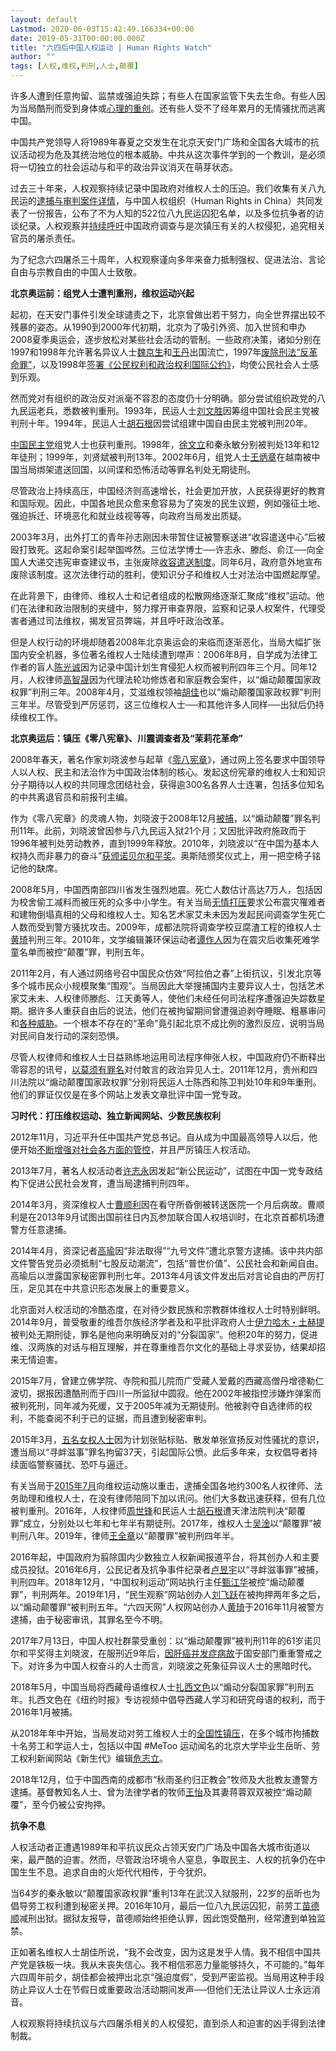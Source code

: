 ```yaml
---
layout: default
Lastmod: 2020-06-03T15:42:49.166334+00:00
date: 2019-05-31T00:00:00.000Z
title: "六四后中国人权运动 | Human Rights Watch"
author: ""
tags: [人权,维权,判刑,人士,颠覆]
---
```


许多人遭到任意拘留、监禁或强迫失踪；有些人在国家监管下失去生命。有些人因为当局酷刑而受到身体或[心理的重创](https://www.hrw.org/news/2017/01/18/china-breaks-human-rights-lawyer)。还有些人受不了经年累月的无情骚扰而逃离中国。

中国共产党领导人将1989年春夏之交发生在北京天安门广场和全国各大城市的抗议活动视为危及其统治地位的根本威胁。中共从这次事件学到的一个教训，是必须将一切独立的社会运动与和平的政治异议消灭在萌芽状态。

过去三十年来，人权观察持续记录中国政府对维权人士的压迫。我们收集有关八九民运的[逮捕与审判案件详情](https://www.hrw.org/news/2016/06/02/tiananmen-archives-1989-2004)，与中国人权组织（Human Rights in China）共同发表了一份报告，公布了不为人知的522位八九民运囚犯名单，以及多位抗争者的访谈纪录。人权观察并[持续呼吁](https://www.hrw.org/news/2018/05/31/china-answer-tiananmen-massacre-calls-justice)中国政府调查与是次镇压有关的人权侵犯，追究相关官员的屠杀责任。

为了纪念六四屠杀三十周年，人权观察谨向多年来奋力抵制强权、促进法治、言论自由与宗教自由的中国人士致敬。

**北京奥运前：组党人士遭判重刑，维权运动兴起**

起初，在天安门事件引发全球谴责之下，北京曾做出若干努力，向全世界摆出较不残暴的姿态。从1990到2000年代初期，北京为了吸引外资、加入世贸和申办2008夏季奥运会，逐步放松对某些社会活动的管制。一些政府决策，诸如分别在1997和1998年允许著名异议人士[魏京生](https://www.hrw.org/news/1997/11/16/wei-jingsheng-released)和[王丹](https://www.hrw.org/legacy/campaigns/china/scholars/t15/wangdan.htm)出国流亡，1997年[废除刑法“反革命罪”](https://www.hrw.org/legacy/campaigns/china-98/counter.htm)，以及1998年[签署《公民权利和政治权利国际公约》](https://www.hrw.org/news/2013/10/08/china-ratify-key-international-human-rights-treaty)，均使公民社会人士感到乐观。

然而党对有组织的政治反对派毫不容忍的态度仍十分明确。部分尝试组织政党的八九民运老兵，悉数被判重刑。1993年，民运人士[刘文胜](http://news.bbc.co.uk/hi/chinese/news/newsid_881000/8816711.stm)因筹组中国社会民主党被判刑十年。1994年，民运人士[胡石根](https://pen.org/rapid-action/dissident-writer-hu-shigen-released/)因尝试组建中国自由民主党被判刑20年。

[中国民主党](https://www.hrw.org/report/2000/09/01/china-nipped-bud/suppression-china-democracy-party)组党人士也获判重刑。1998年，[徐文立](https://www.hrw.org/news/1998/12/21/no-justice-china)和秦永敏分别被判处13年和12年徒刑；1999年，刘贤斌被判刑13年。2002年6月，组党人士[王炳章](https://humanrightscommission.house.gov/defending-freedom-project/prisoners-by-country/China/Wang%20Bingzhang)在越南被中国当局绑架遣送回国，以间谍和恐怖活动等罪名判处无期徒刑。

尽管政治上持续高压，中国经济则高速增长，社会更加开放，人民获得更好的教育和国际观。因此，中国各地民众愈来愈容易为了突发的民生议题，例如强征土地、强迫拆迁、环境恶化和就业歧视等等，向政府当局发出质疑。

2003年3月，出外打工的青年孙志刚因未带暂住证被警察送进“收容遣送中心”后被殴打致死。这起命案引起举国哗然。三位法学博士──许志永、滕彪、俞江──向全国人大递交违宪审查建议书，主张废除[收容遣送制度](https://www.hrw.org/report/2009/11/12/alleyway-hell/chinas-abusive-black-jails)。同年6月，政府意外地宣布废除该制度。这次法律行动的胜利，使知识分子和维权人士对法治中国燃起厚望。

在此背景下，由律师、维权人士和记者组成的松散网络逐渐汇聚成“维权”运动。他们在法律和政治限制的夹缝中，努力撑开审查界限，监察和记录人权案件，代理受害者通过司法维权，揭发官员弊端，并且呼吁政治改革。

  

但是人权行动的环境却随着2008年北京奥运会的来临而逐渐恶化，当局大幅扩张国内安全机器，多位著名维权人士陆续遭到噤声：2006年8月，自学成为法律工作者的盲人[陈光诚](https://www.hrw.org/news/2010/11/13/chronology-chen-guangchengs-case)因为记录中国计划生育侵犯人权而被判刑四年三个月。同年12月，人权律师[高智晟](https://www.hrw.org/news/2014/07/31/chronology-gao-zhisheng)因为代理法轮功修炼者和家庭教会案件，以“煽动颠覆国家政权罪”判刑三年。2008年4月，艾滋维权领袖[胡佳](https://www.hrw.org/news/2008/10/02/china-release-jailed-rights-activist-hu-jia)也以“煽动颠覆国家政权罪”判刑三年半。尽管受到严厉惩罚，这三位维权人士──和其他许多人同样──出狱后仍持续维权工作。

**北京奥运后：镇压《零八宪章》、川震调查者及“茉莉花革命”**

2008年春天，著名作家刘晓波参与起草《[零八宪章](https://www.hrw.org/news/2008/12/10/china-retaliation-signatories-rights-charter)》，通过网上签名要求中国领导人以人权、民主和法治作为中国政治体制的核心。发起这份宪章的维权人士和知识分子期待以人权的共同理念团结社会，获得逾300名各界人士连署，包括多位知名的中共离退官员和前报刊主编。

作为《零八宪章》的灵魂人物，刘晓波于2008年12月[被捕](https://www.hrw.org/news/2009/12/03/china-liu-xiaobos-release-hinges-international-action)，以“煽动颠覆”罪名判刑11年。此前，刘晓波曾因参与八九民运入狱21个月；又因批评政府施政而于1996年被判处劳动教养，直到1999年释放。2010年，刘晓波以“在中国为基本人权持久而非暴力的奋斗”[获颁诺贝尔和平奖](https://www.hrw.org/news/2010/10/08/china-q-and-nobel-peace-prize-winner-liu-xiaobo)。奥斯陆颁奖仪式上，用一把空椅子铭记他的缺席。

2008年5月，中国西南部四川省发生强烈地震。死亡人数估计高达7万人，包括因为校舍偷工减料而被压死的众多中小学生。有关当局[无情打压](https://www.hrw.org/news/2009/05/06/china-end-quake-zone-abuses)要求公布震灾罹难者和建物倒塌真相的父母和维权人士。知名艺术家艾未未因为发起民间调查学生死亡人数而受到警方骚扰攻击。2009年，成都法院将调查学校豆腐渣工程的维权人士[黄琦](https://www.hrw.org/news/2009/11/23/china-sham-trial-veteran-human-rights-activist)判刑三年。2010年，文学编辑兼环保运动者[谭作人](https://www.hrw.org/news/2009/08/04/china-cancel-trials-quake-victim-advocates)因为在震灾后收集死难学童名单而被控“颠覆”罪，判刑五年。

2011年2月，有人通过网络号召中国民众仿效“阿拉伯之春”上街抗议，引发北京等多个城市民众小规模聚集“围观”。当局因此大举搜捕国内主要异议人士，包括艺术家艾未未、人权律师滕彪、江天勇等人，使他们未经任何司法程序遭强迫失踪数星期。据许多人重获自由后的说法，他们在被拘留期间曾遭强迫剥夺睡眠、粗暴审问和[各种威胁](https://www.hrw.org/news/2011/03/02/wake-and-smell-jasmine)。一个根本不存在的“革命”竟引起北京不成比例的激烈反应，说明当局对民间自发行动的深刻恐惧。

尽管人权律师和维权人士日益熟练地运用司法程序伸张人权，中国政府仍不断释出零容忍的讯号，[以莫须有罪名](https://www.hrw.org/news/2012/01/23/china-year-illegal-politically-motivated-disappearances)对付敢言的政治异见人士。2011年12月，贵州和四川法院以“煽动颠覆国家政权罪”分别将民运人士陈西和陈卫判处10年和9年重刑。他们的罪证仅仅是在多个网站上发表文章批评中国一党专政。

**习时代：打压维权运动、独立新闻网站、少数民族权利**

2012年11月，习近平升任中国共产党总书记。自从成为中国最高领导人以后，他便开始[不断增强对社会各方面的管控](https://www.hrw.org/news/2017/02/01/chinas-xi-no-answer-trump)，并且严厉镇压人权活动。

2013年7月，著名人权活动者[许志永](https://www.hrw.org/news/2013/12/25/china-drop-charges-against-prominent-activist)因发起“新公民运动”，试图在中国一党专政结构下促进公民社会发育，遭当局逮捕判刑四年。

2014年3月，资深维权人士[曹顺利](https://www.hrw.org/news/2015/09/14/china-government-should-account-activists-detention-death)因在看守所昏倒被转送医院一个月后病故。曹顺利是在2013年9月试图出国前往日内瓦参加联合国人权培训时，在北京首都机场遭警方任意逮捕。

2014年4月，资深记者[高瑜](https://www.hrw.org/news/2014/11/19/china-release-veteran-journalist-gao-yu)因“非法取得”“九号文件”遭北京警方逮捕。该中共内部文件警告党员必须抵制“七股反动潮流”，包括“普世价值”、公民社会和新闻自由。高瑜后以泄露国家秘密罪判刑七年。2013年4月该文件发出后对言论自由的严厉打压，足见其在中共意识形态发展上的重要意义。

北京面对人权活动的冷酷态度，在对待少数民族和宗教群体维权人士时特别鲜明。2014年9月，普受敬重的维吾尔族经济学者及和平批评政府人士[伊力哈木・土赫提](https://www.hrw.org/news/2016/10/11/ilham-tohti-2016-martin-ennals-award-laureate-human-rights-defenders)被判处无期刑徒，罪名是他向来明确反对的“分裂国家”。他积20年的努力，促进维、汉两族的对话与相互理解，并在尊重维吾尔文化的基础上寻求妥协，结果却招来无情迫害。

2015年7月，曾建立佛学院、寺院和孤儿院而广受藏人爱戴的西藏高僧丹增德勒仁波切，据报因遭酷刑而于四川一所监狱中圆寂。他在2002年被指控涉嫌炸弹案而被判死刑，同年减为死缓，又于2005年减为无期徒刑。他被剥夺自选律师的权利，不能查阅不利于已的证据，而且遭到秘密审判。

2015年3月，[五名女权人士](https://www.hrw.org/news/2015/04/14/china-drop-all-charges-against-feminist-activists)因为计划张贴标贴、散发单张宣扬反对性骚扰的意识，遭当局以“寻衅滋事”罪名拘留37天，引起国际公愤。此后多年来，女权倡导者持续面临警察骚扰、恐吓与逼迁。

有关当局于[2015年7月](https://www.hrw.org/news/2016/07/07/china-free-rights-lawyers-held-secretly-year)向维权运动施以重击，逮捕全国各地约300名人权律师、法务助理和维权人士，在没有律师陪同下加以讯问。他们大多数迅速获释，但有几位被判重刑。2016年，人权律师[周世锋](https://www.hrw.org/news/2016/06/17/china-drop-cases-against-rights-lawyers)和民运人士[胡石根](https://www.nytimes.com/2016/08/04/world/asia/china-hu-shigen.html)遭天津法院判决“颠覆罪”成立，分别处以七年和七年半有期徒刑。2017年，维权人士[吴淦](https://www.hrw.org/news/2018/07/05/china-free-rights-lawyers-reinstate-law-licenses)以“颠覆罪”被判刑八年。2019年，律师[王全章](https://www.hrw.org/news/2018/04/12/china-march-find-her-husband)以“颠覆罪”被判刑四年半。

2016年起，中国政府为翦除国内少数独立人权新闻报道平台，将其创办人和主要成员投狱。2016年6月，公民记者及抗争事件纪录者[卢昱宇](https://cpj.org/2017/08/china-sentences-journalist-lu-yuyu-to-four-years-i.php)以“寻衅滋事罪”被捕，判刑四年。2018年12月，“中国权利运动”网站执行主任[甄江华](https://www.hrw.org/news/2018/04/02/china-free-anti-censorship-activist)被控“煽动颠覆罪”，判刑两年。2019年1月，“民生观察”网站创办人[刘飞跃](https://www.hrw.org/news/2019/01/29/china-rights-website-founder-sentenced-5-years)在被拘押两年多之后，以“煽动颠覆罪”被判刑五年。“六四天网”人权网站创办人[黄琦](https://www.hrw.org/news/2019/01/22/trials-china-kept-secret-silencing-lawyers)于2016年11月被警方逮捕，由于秘密审讯，其罪名至今不明。

2017年7月13日，中国人权社群蒙受重创：以“煽动颠覆罪”被判刑11年的61岁诺贝尔和平奖得主刘晓波，在服刑近9年后，[因肝癌并发症病故](https://www.hrw.org/news/2017/07/13/china-democratic-voice-liu-xiaobo-dies-custody)于国安部门重重警戒之下。对许多为中国人权奋斗的人士而言，刘晓波之死象征异议人士的黑暗时代。

2018年5月，中国当局将西藏母语维权人士[扎西文色](https://www.hrw.org/news/2018/05/22/china-activist-convicted-promoting-tibetan-language)以“煽动分裂国家罪”判刑五年。扎西文色在《纽约时报》专访视频中倡导西藏人学习和研究母语的权利，而于2016年1月被捕。

从2018年年中开始，当局发动对劳工维权人士的[全国性镇压](https://www.hrw.org/news/2018/12/03/china-release-workers-student-activists)，在多个城市拘捕数十名劳工和学运人士，包括以中国 #MeToo 运动闻名的北京大学毕业生岳昕、劳工权利新闻网站《新生代》编辑[危志立](https://www.hrw.org/news/2019/04/01/chinas-labor-activists-hold-fast-freedom)。

2018年12月，位于中国西南的成都市“秋雨圣约归正教会”牧师及大批教友遭警方逮捕。基督教知名人士、曾为法律学者的牧师[王怡](https://www.hrw.org/news/2018/12/13/china-repression-christian-church-intensifies)及其妻蒋蓉双双被控“煽动颠覆”，至今仍被公安拘押。

**抗争不息**

人权活动者正遭遇1989年和平抗议民众占领天安门广场及中国各大城市街道以来，最严酷的迫害。然而，尽管政治环境令人窒息，争取民主、人权的抗争仍在中国生生不息。追求自由的火炬代代相传，于今犹炽。

当64岁的秦永敏以“颠覆国家政权罪”重判13年在武汉入狱服刑，22岁的岳昕也为倡导劳工权利遭到秘密关押。2016年10月，最后一位八九民运囚犯，前劳工[苗德顺](https://www.hrw.org/news/2011/06/01/china-tiananmen-resonates-new-crackdown)减刑出狱。据狱友报导，苗德顺始终拒绝认罪，因此饱受酷刑，经常遭到单独监禁。

正如著名维权人士胡佳所说，“我不会改变，因为这是发乎人情。我不相信中国共产党是铁板一块。我从未丧失信心。我不相信邪恶力量能够持久，不可能的。”每年六四周年前夕，胡佳都会被押出北京“强迫度假”，受到严密监视。当局用这种手段防止异议人士在节假日或重要政治活动期间发声──但他们无法让异议人士永远消音。

人权观察将持续抗议与六四屠杀相关的人权侵犯，直到杀人和迫害的凶手得到法律制裁。

